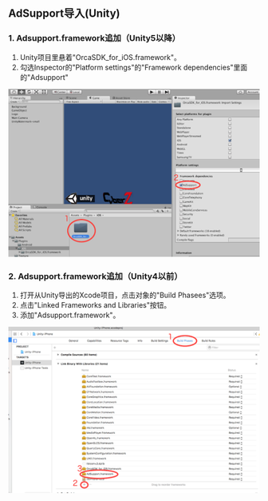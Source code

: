 ## AdSupport导入(Unity)


### 1. Adsupport.framework追加（Unity5以降）
1. Unity项目里悬着"OrcaSDK_for_iOS.framework"。
2. 勾选Inspector的"Platform settings"的"Framework dependencies"里面的"Adsupport"

![adsupport01](./img01.png)


### 2. Adsupport.framework追加（Unity4以前）

1. 打开从Unity导出的Xcode项目，点击对象的"Build Phasees"选项。
2. 点击"Linked Frameworks and Libraries"按钮。
3. 添加"Adsupport.framework"。

![adsupport02](./img02.png)
